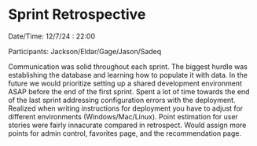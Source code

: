 # Sprint Retrospective

Date/Time: 12/7/24  : 22:00

Participants: Jackson/Eldar/Gage/Jason/Sadeq

Communication was solid throughout each sprint. The biggest hurdle was establishing the database and learning how to populate it with data. In the future we would prioritize setting up a shared development environment ASAP before the end of the first sprint. Spent a lot of time towards the end of the last sprint addressing configuration errors with the deployment. 
Realized when writing instructions for deployment you have to adjust for different environments (Windows/Mac/Linux). 
Point estimation for user stories were fairly innacurate compared in retrospect. Would assign more points for admin control, favorites page, and the recommendation page. 